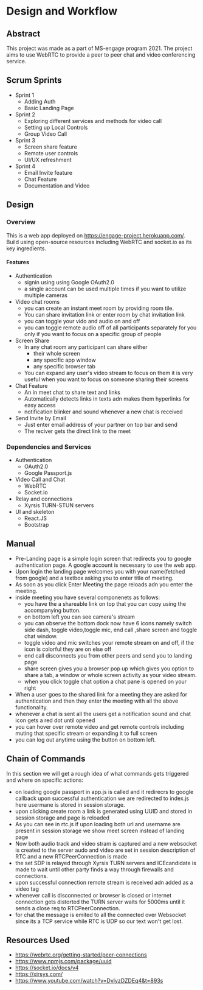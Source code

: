 # Design and Workflow

## Abstract
This project was made as a part of MS-engage program 2021. The project aims to use WebRTC to provide a peer to peer chat and video conferencing service.
## Scrum Sprints
- Sprint 1
  - Adding Auth
  - Basic Landing Page
- Sprint 2
  - Exploring different services and methods for video call
  - Setting up Local Controls
  - Group Video Call
- Sprint 3
  - Screen share feature
  - Remote user controls
  - UI/UX refreshment
- Sprint 4
  - Email Invite feature
  - Chat Feature
  - Documentation and Video
  
## Design
### Overview
This is a web app deployed on https://engage-project.herokuapp.com/. Build using open-source resources including WebRTC and socket.io as its key ingredients.
#### Features
- Authentication
  - signin using using Google OAuth2.0
  - a single account can be used multiple times if you want to utilize multiple cameras
- Video chat rooms
  - you can create an instant meet room by providing room tile.
  - You can share invitation link or enter room by chat invitation link 
  - you can toggle your vido and audio on and off
  - you can toggle remote audio off of all participants separately for you only if you want to focus on a specific group of people
- Screen Share
  - In any chat room any participant can share either
    - their whole screen
    - any specific app window
    - any specific browser tab
  - You can expand any user's video stream to focus on them it is very useful when you want to focus on someone sharing their screens
- Chat Feature
  - An in meet chat to share text and links
  - Automatically detects links in texts adn makes them hyperlinks for easy access
  - notification blinker and sound whenever a new chat is received
- Send Invite by Email
  - Just enter email address of your partner on top bar and send 
  - The reciver gets the direct link to the meet
### Dependencies and Services
  - Authentication
    - OAuth2.0
    - Google Passport.js
  - Video Call and Chat
    - WebRTC
    - Socket.io
  - Relay and connections
    - Xyrsis TURN-STUN servers
  - UI and skeleton
    - React.JS
    - Bootstrap
## Manual
  - Pre-Landing page is a simple login screen that redirects you to google authentication page. A google account is necessary to use the web app.
  - Upon login the landing page welcomes you with your name(fetched from google) and a textbox asking you to enter title of meeting.
  - As soon as you click Enter Meeting the page reloads adn you enter the meeting.
  - inside meeting you have several componenets as follows:
    - you have the a shareable link on top that you can copy using the accompanying button. 
    - on bottom left you can see camera's stream 
    - you can observe the bottom dock now have 6 icons namely switch side dash, toggle video,toggle mic, end call ,share screen and toggle chat window.
    - toggle video and mic switches your remote stream on and off, if the icon is colorful they are on else off
    - end call disconnects you from other peers and send you to landing page
    - share screen gives you a browser pop up which gives you option to share a tab, a window or whole screen activity as your video stream.
    - when you click toggle chat option a chat pane is opened on your right
  - When a user goes to the shared link for a meeting they are asked for authentication and then they enter the meeting with all the above functionality.
  - whenever a chat is sent all the users get a notification sound and chat icon gets a red dot until opened
  - you can hover over remote video and get remote controls including muting that specific stream or expanding it to full screen
  - you can log out anytime using the button on bottom left.

## Chain of Commands
In this section we will get a rough idea of what commands gets triggered and where on specific actions:
  - on loading google passport in app.js is called and it redirecrs to google callback upon successful authentication we are redirected to index.js here usermane is stored in session storage.
  - upon clicking create room a link is generated using UUID and stored in session storage and page is reloaded
  - As you can see in rtc.js if upon loading both url and username are present in session storage we show meet screen instead of landing page
  - Now both audio track and video stram is captured and a new websocket is created to the server audo and video are set in session description of RTC and a new RTCPeerConnection is made
  - the set SDP is relayed through Xyrsis TURN servers and ICEcandidate is made to wait until other party finds a way through firewalls and connections.
  - upon successful connection remote stream is received adn added as a video tag 
  - whenever call is disconnected or browser is closed or internet connection gets distorted the TURN server waits for 5000ms until it sends a close req to RTCPeerConnection.
  - for chat the message is emited to all the connected over Websocket since its a TCP service while RTC is UDP so our text won't get lost.

## Resources Used
  - https://webrtc.org/getting-started/peer-connections
  - https://www.npmjs.com/package/uuid
  - https://socket.io/docs/v4
  - https://xirsys.com/
  - https://www.youtube.com/watch?v=DvlyzDZDEq4&t=893s
 
